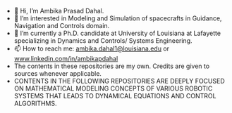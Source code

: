 - 👋 Hi, I’m Ambika Prasad Dahal.
- 👀 I’m interested in Modeling and Simulation of spacecrafts in Guidance, Navigation and Controls domain.
- 🌱 I’m currently a Ph.D. candidate at University of Louisiana at Lafayette specializing in Dynamics and Controls/ Systems Engineering. 
- 📫 How to reach me: ambika.dahal1@louisiana.edu or www.linkedin.com/in/ambikapdahal
- The contents in these repositories are my own. Credits are given to sources whenever applicable.
- CONTENTS IN THE FOLLOWING REPOSITORIES ARE DEEPLY FOCUSED ON MATHEMATICAL MODELING CONCEPTS OF VARIOUS ROBOTIC SYSTEMS THAT LEADS TO DYNAMICAL EQUATIONS AND CONTROL ALGORITHMS.

<!---
apd1991/apd1991 is a ✨ special ✨ repository because its `README.md` (this file) appears on your GitHub profile.
You can click the Preview link to take a look at your changes.
--->
